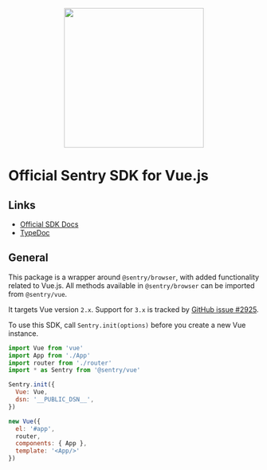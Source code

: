 <p align="center">
  <a href="https://sentry.io" target="_blank" align="center">
    <img src="https://sentry-brand.storage.googleapis.com/sentry-logo-black.png" width="280">
  </a>
  <br />
</p>

# Official Sentry SDK for Vue.js

## Links

- [Official SDK Docs](https://docs.sentry.io/platforms/javascript/guides/vue/)
- [TypeDoc](http://getsentry.github.io/sentry-javascript/)

## General

This package is a wrapper around `@sentry/browser`, with added functionality related to Vue.js. All methods available in
`@sentry/browser` can be imported from `@sentry/vue`.

It targets Vue version `2.x`. Support for `3.x` is tracked by [GitHub issue #2925](https://github.com/getsentry/sentry-javascript/issues/2925).

To use this SDK, call `Sentry.init(options)` before you create a new Vue instance.

```javascript
import Vue from 'vue'
import App from './App'
import router from './router'
import * as Sentry from '@sentry/vue'

Sentry.init({
  Vue: Vue,
  dsn: '__PUBLIC_DSN__',
})

new Vue({
  el: '#app',
  router,
  components: { App },
  template: '<App/>'
})
```
